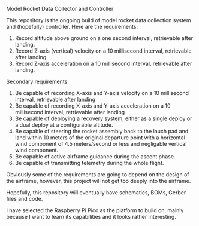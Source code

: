 Model Rocket Data Collector and Controller

This repository is the ongoing build of model rocket data collection system and (hopefully) controller.  Here are the requirements:

1) Record altitude above ground on a one second interval, retrievable after landing.
2) Record Z-axis (vertical) velocity on a 10 millisecond interval, retrievable after landing.
3) Record Z-axis acceleration on a 10 millisecond interval, retrievable after landing.


Secondary requirements:
1) Be capable of recording X-axis and Y-axis velocity on a 10 millisecond interval, retrievable after landing
2) Be capable of recording X-axis and Y-axis acceleration on a 10 millisecond interval, retrievable after landing
3) Be capable of deploying a recovery system, either as a single deploy or a dual deploy at a configurable altitude.
4) Be capable of steering the rocket assembly back to the lauch pad and land within 10 meters of the original departure point with a horizontal wind component of 4.5 meters/second or less and negligable vertical wind component.
5) Be capable of active airframe guidance during the ascent phase.
6) Be capable of transmitting telemetry during the whole flight.

Obviously some of the requirements are going to depend on the design of the airframe, however, this project will not get too deeply into the airframe.

Hopefully, this repository will eventually have schematics, BOMs, Gerber files and code.

I have selected the Raspberry Pi Pico as the platform to build on, mainly because I want to learn its capabilities and it looks rather interesting.